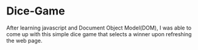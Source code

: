 # Dice-Game
After learning javascript and Document Object Model(DOM), I was able to come up with this simple dice game that selects a winner upon refreshing the web page.
